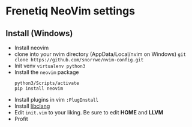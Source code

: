 # Frenetiq NeoVim settings

## Install (Windows)

- Install neovim
- clone into your nvim directory (AppData/Local/nvim on Windows) `git clone https://github.com/snorrwe/nvim-config.git` 
- Init venv `virtualenv python3`
- Install the `neovim` package
    ```
    python3/Scripts/activate
    pip install neovim
    ```
- Install plugins in vim `:PlugInstall`
- Install [libclang](https://github.com/djp952/external-libclang)
- Edit `init.vim` to your liking. Be sure to edit __HOME__ and __LLVM__
- Profit


